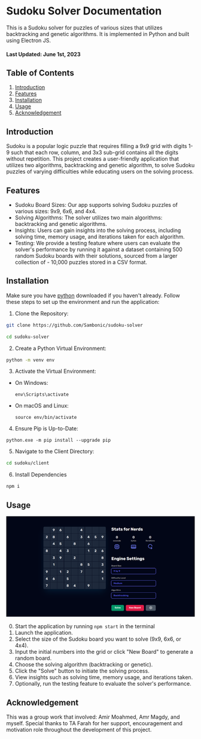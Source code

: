 # Sudoku Solver Documentation

This is a Sudoku solver for puzzles of various sizes that utilizes backtracking and genetic algorithms. It is implemented in Python and built using Electron JS.

#### Last Updated: June 1st, 2023
## Table of Contents

1. [Introduction](#introduction)
2. [Features](#features)
3. [Installation](#installation)
4. [Usage](#usage)
5. [Acknowledgement](#acknowledgements)

<a name="introduction"></a>
## Introduction 
Sudoku is a popular logic puzzle that requires filling a 9x9 grid with digits 1-9 such that each row, column, and 3x3 sub-grid contains all the digits without repetition. This project creates a user-friendly application that utilizes two algorithms, backtracking and genetic algorithm, to solve Sudoku puzzles of varying difficulties while educating users on the solving process.

<a name="features"></a>
## Features 
- Sudoku Board Sizes: Our app supports solving Sudoku puzzles of various sizes: 9x9, 6x6, and 4x4.
- Solving Algorithms: The solver utilizes two main algorithms: backtracking and genetic algorithms.
- Insights: Users can gain insights into the solving process, including solving time, memory usage, and iterations taken for each algorithm.
- Testing: We provide a testing feature where users can evaluate the solver's performance by running it against a dataset containing 500 random Sudoku boards with their solutions, sourced from a larger collection of - 10,000 puzzles stored in a CSV format.

<a name="installation"></a>
## Installation

Make sure you have [python](https://www.python.org/downloads/) downloaded if you haven't already.
Follow these steps to set up the environment and run the application:

1. Clone the Repository:
   
```bash
git clone https://github.com/Sambonic/sudoku-solver
```

```bash
cd sudoku-solver
```

2. Create a Python Virtual Environment:
```bash
python -m venv env
```

3. Activate the Virtual Environment:
- On Windows:
  ```
  env\Scripts\activate
  ```

- On macOS and Linux:
  ```
  source env/bin/activate
  ```
4. Ensure Pip is Up-to-Date:
  ```
  python.exe -m pip install --upgrade pip
  ```
5. Navigate to the Client Directory:
  ```bash
  cd sudoku/client
  ```

6. Install Dependencies
  ```bash
  npm i
  ```


<a name="usage"></a>
## Usage
![Sudoku Solver App Screenshot](images/solver.png)

0. Start the application by running `npm start` in the terminal
1. Launch the application.
2. Select the size of the Sudoku board you want to solve (9x9, 6x6, or 4x4).
3. Input the initial numbers into the grid or click "New Board" to generate a random board.
4. Choose the solving algorithm (backtracking or genetic).
5. Click the "Solve" button to initiate the solving process.
6. View insights such as solving time, memory usage, and iterations taken.
7. Optionally, run the testing feature to evaluate the solver's performance.

<a name="acknowledgements"></a>
## Acknowledgement

This was a group work that involved: Amir Moahmed, Amr Magdy, and myself. Special thanks to TA Farah for her support, encouragement and motivation role throughout the development of this project.
